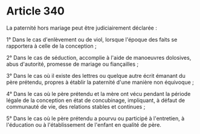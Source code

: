 # Article 340

La paternité hors mariage peut être judiciairement déclarée :

1° Dans le cas d'enlèvement ou de viol, lorsque l'époque des faits se rapportera à celle de la conception ;

2° Dans le cas de séduction, accomplie à l'aide de manoeuvres dolosives, abus d'autorité, promesse de mariage ou fiançailles ;

3° Dans le cas où il existe des lettres ou quelque autre écrit émanant du père prétendu, propres à établir la paternité d'une manière non équivoque ;

4° Dans le cas où le père prétendu et la mère ont vécu pendant la période légale de la conception en état de concubinage, impliquant, à défaut de communauté de vie, des relations stables et continues ;

5° Dans le cas où le père prétendu a pourvu ou participé à l'entretien, à l'éducation ou à l'établissement de l'enfant en qualité de père.
